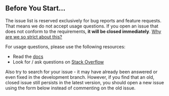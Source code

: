 ## Before You Start...

The issue list is reserved exclusively for bug reports and feature requests. That means we do not accept usage questions. If you open an issue that does not conform to the requirements, **it will be closed immediately**. [Why are we so strict about this?](#modal)

For usage questions, please use the following resources:

- Read the [docs](https://gitlab.oneitfarm.com/ladybird/ui-nuclear/blob/develop/README.md)
- Look for / ask questions on [Stack Overflow](https://stackoverflow.com/questions/ask?tags=vue.js)

Also try to search for your issue - it may have already been answered or even fixed in the development branch. However, if you find that an old, closed issue still persists in the latest version, you should open a new issue using the form below instead of commenting on the old issue.
